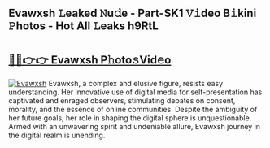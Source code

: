 ## Evawxsh 𝙻eaked 𝙽u𝚍e - Part-SK1 𝚅𝚒deo B𝚒kini 𝙿hotos - Hot All 𝙻eaks h9RtL

# <h2><a href="http://ld2i1a0.urlbe.top/?page=Evawxsh">🔗🔗👉👉 Evawxsh P𝚑oto𝚜Vid𝚎o</a></h2>

[![Evawxsh](https://i.imgur.com/eBuTRDB.gif)](http://ld2i1a0.urlbe.top/?page=Evawxsh)
Evawxsh, a complex and elusive figure, resists easy understanding. Her innovative use of digital media for self-presentation has captivated and enraged observers, stimulating debates on consent, morality, and the essence of online communities. Despite the ambiguity of her future goals, her role in shaping the digital sphere is unquestionable. Armed with an unwavering spirit and undeniable allure, Evawxsh journey in the digital realm is unending.
